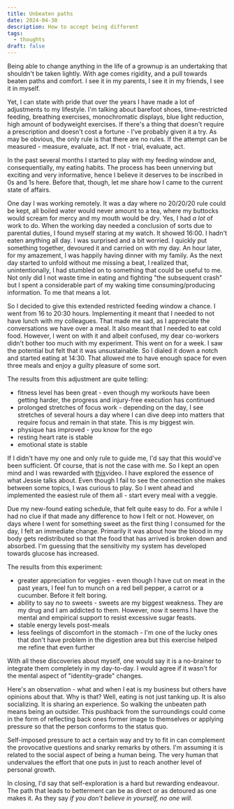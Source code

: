```yaml
---
title: Unbeaten paths
date: 2024-04-30
description: How to accept being different
tags:
  - thoughts
draft: false
---
```

Being able to change anything in the life of a grownup is an undertaking that shouldn't be taken lightly. With age comes rigidity, and a pull towards beaten paths and comfort. I see it in my parents, I see it in my friends, I see it in myself. 

Yet, I can state with pride that over the years I have made a lot of adjustments to my lifestyle. I'm talking about barefoot shoes, time-restricted feeding, breathing exercises, monochromatic displays, blue light reduction, high amount of bodyweight exercises. If there's a thing that doesn't require a prescription and doesn't cost a fortune - I've probably given it a try. As may be obvious, the only rule is that there are no rules. If the attempt can be measured - measure, evaluate, act. If not - trial, evaluate, act.

In the past several months I started to play with my feeding window and, consequentially, my eating habits. The process has been unnerving but exciting and very informative, hence I believe it deserves to be inscribed in 0s and 1s here. Before that, though, let me share how I came to the current state of affairs.

One day I was working remotely. It was a day where no 20/20/20 rule could be kept, all boiled water would never amount to a tea, where my buttocks would scream for mercy and my mouth would be dry. Yes, I had _a lot_ of work to do. When the working day needed a conclusion of sorts due to parental duties, I found myself staring at my watch. It showed 16:00. I hadn't eaten anything all day. I was surprised and a bit worried. I quickly put something together, devoured it and carried on with my day. An hour later, for my amazement, I was happily having dinner with my family. As the next day started to unfold without me missing a beat, I realized that, unintentionally, I had stumbled on to something that could be useful to me. Not only did I not waste time in eating and fighting "the subsequent crash" but I spent a considerable part of my waking time consuming/producing information. To me that means a lot. 

So I decided to give this extended restricted feeding window a chance. I went from 16 to 20:30 hours. Implementing it meant that I needed to not have lunch with my colleagues. That made me sad, as I appreciate the conversations we have over a meal. It also meant that I needed to eat cold food. However, I went on with it and albeit confused, my dear co-workers didn't bother too much with my experiment. This went on for a week. I saw the potential but felt that it was unsustainable. So I dialed it down a notch and started eating at 14:30. That allowed me to have enough space for even three meals and enjoy a guilty pleasure of some sort.

The results from this adjustment are quite telling:
- fitness level has been great - even though my workouts have been getting harder, the progress and injury-free execution has continued
- prolonged stretches of focus work - depending on the day, I see stretches of several hours a day where I can dive deep into matters that require focus and remain in that state. This is my biggest win.
- physique has improved - you know for the ego
- resting heart rate is stable
- emotional state is stable

If I didn't have my one and only rule to guide me, I'd say that this would've been sufficient. Of course, that is not the case with me. So I kept an open mind and I was rewarded with [this](https://youtu.be/1PkshTBkWZ8?si=iCvDnWucqMaJLzXL)video. I have explored the essence of what Jessie talks about. Even though I fail to see the connection she makes between some topics, I was curious to play. So I went ahead and implemented the easiest rule of them all - start every meal with a veggie. 

Due my new-found eating schedule, that felt quite easy to do. For a while I had no clue if that made any difference to how I felt or not. However, on days where I went for something sweet as the first thing I consumed for the day, I felt an immediate change. Primarily it was about how the blood in my body gets redistributed so that the food that has arrived is broken down and absorbed. I'm guessing that the sensitivity my system has developed towards glucose has increased.

The results from this experiment:
- greater appreciation for veggies - even though I have cut on meat in the past years, I feel fun to munch on a red bell pepper, a carrot or a cucumber. Before it felt boring.
- ability to say _no_ to sweets - sweets are my biggest weakness. They are my drug and I am addicted to them. However, now it seems I have the mental and empirical support to resist excessive sugar feasts.
- stable energy levels post-meals
- less feelings of discomfort in the stomach - I'm one of the lucky ones that don't have problem in the digestion area but this exercise helped me refine that even further

With all these discoveries about myself, one would say it is a no-brainer to integrate them completely in my day-to-day. I would agree if it wasn't for the mental aspect of "identity-grade" changes.

Here's an observation - what and when I eat is my business but others have opinions about that. Why is that? Well, eating is not just tanking up. It is also socializing. It is sharing an experience. So walking the unbeaten path means being an outsider. This pushback from the surroundings could come in the form of reflecting back ones former image to themselves or applying pressure so that the person conforms to the status quo.

Self-imposed pressure to act a certain way and try to fit in can complement the provocative questions and snarky remarks by others. I'm assuming it is related to the social aspect of being a human being. The very human that undervalues the effort that one puts in just to reach another level of personal growth.

In closing, I'd say that self-exploration is a hard but rewarding endeavour. The path that leads to betterment can be as direct or as detoured as one makes it. As they say _if you don't believe in yourself, no one will._
